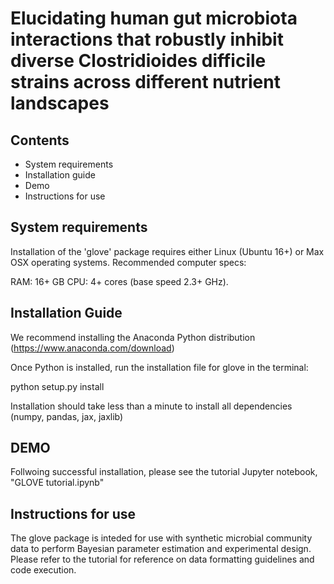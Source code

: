 # Elucidating human gut microbiota interactions that robustly inhibit diverse Clostridioides difficile strains across different nutrient landscapes

## Contents 

- System requirements
- Installation guide
- Demo
- Instructions for use

## System requirements 

Installation of the 'glove' package requires either Linux (Ubuntu 16+) or Max OSX operating systems. Recommended computer specs: 

RAM: 16+ GB
CPU: 4+ cores (base speed 2.3+ GHz). 

## Installation Guide

We recommend installing the Anaconda Python distribution (https://www.anaconda.com/download)

Once Python is installed, run the installation file for glove in the terminal:

python setup.py install

Installation should take less than a minute to install all dependencies (numpy, pandas, jax, jaxlib)

## DEMO

Follwoing successful installation, please see the tutorial Jupyter notebook, "GLOVE tutorial.ipynb" 

## Instructions for use

The glove package is inteded for use with synthetic microbial community data to perform Bayesian parameter estimation and experimental design. Please refer to the tutorial for reference on data formatting guidelines and code execution. 
